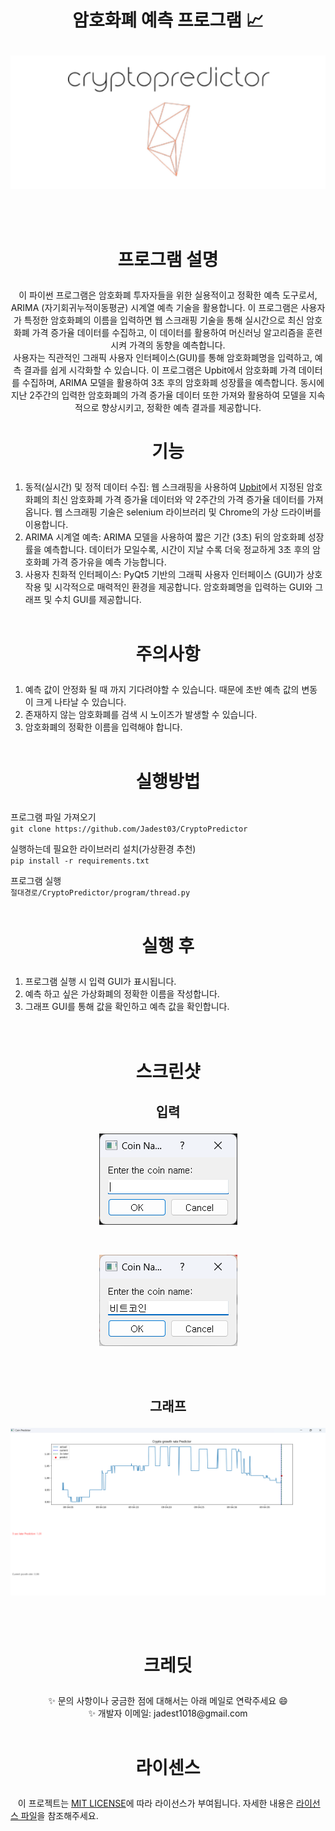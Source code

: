 # <p align="center">암호화폐 예측 프로그램 📈</p>

<p align="center">
  <img src="/imgs/logo.png" alt="logo">
</p>
<br/><br/>

# <p align="center">프로그램 설명</p>

<p align="center">
  이 파이썬 프로그램은 암호화폐 투자자들을 위한 실용적이고 정확한 예측 도구로서, ARIMA (자기회귀누적이동평균) 시계열 예측 기술을 활용합니다. 이 프로그램은 사용자가 특정한 암호화폐의 이름을 입력하면 웹 스크래핑 기술을 통해 실시간으로 최신 암호화폐 가격 증가율 데이터를 수집하고, 이 데이터를 활용하여 머신러닝 알고리즘을 훈련시켜 가격의 동향을 예측합니다.
  <br/>
  사용자는 직관적인 그래픽 사용자 인터페이스(GUI)를 통해 암호화폐명을 입력하고, 예측 결과를 쉽게 시각화할 수 있습니다. 이 프로그램은 Upbit에서 암호화폐 가격 데이터를 수집하며, ARIMA 모델을 활용하여 3초 후의 암호화폐 성장률을 예측합니다. 동시에 지난 2주간의 입력한 암호화폐의 가격 증가율 데이터 또한 가져와 활용하여 모델을 지속적으로 향상시키고, 정확한 예측 결과를 제공합니다.
</p>

# <p align="center">기능</p>

1. 동적(실시간) 및 정적 데이터 수집: 웹 스크래핑을 사용하여 [Upbit](https://upbit.com/home, "upbit link")에서 지정된 암호화폐의 최신 암호화폐 가격 증가율 데이터와 약 2주간의 가격 증가율 데이터를 가져옵니다. 웹 스크래핑 기술은 selenium 라이브러리 및 Chrome의 가상 드라이버를 이용합니다.
2. ARIMA 시계열 예측: ARIMA 모델을 사용하여 짧은 기간 (3초) 뒤의 암호화폐 성장률을 예측합니다. 데이터가 모일수록, 시간이 지날 수록 더욱 정교하게 3초 후의 암호화폐 가격 증가유을 예측 가능합니다.
3. 사용자 친화적 인터페이스: PyQt5 기반의 그래픽 사용자 인터페이스 (GUI)가 상호 작용 및 시각적으로 매력적인 환경을 제공합니다. 암호화폐명을 입력하는 GUI와 그래프 및 수치 GUI를 제공합니다.
   <br/><br/>

# <p align="center">주의사항</p>

1. 예측 값이 안정화 될 때 까지 기다려야할 수 있습니다. 때문에 초반 예측 값의 변동이 크게 나타날 수 있습니다.
2. 존재하지 않는 암호화폐를 검색 시 노이즈가 발생할 수 있습니다.
3. 암호화폐의 정확한 이름을 입력해야 합니다.
   <br/><br/>

# <p align="center">실행방법</p>

프로그램 파일 가져오기<br/>
`git clone https://github.com/Jadest03/CryptoPredictor`

실행하는데 필요한 라이브러리 설치(가상환경 추천)<br/>
`pip install -r requirements.txt`

프로그램 실행<br/>
`절대경로/CryptoPredictor/program/thread.py`
<br/><br/>

# <p align="center">실행 후</p>

1. 프로그램 실행 시 입력 GUI가 표시됩니다. </br>
2. 예측 하고 싶은 가상화폐의 정확한 이름을 작성합니다. </br>
3. 그래프 GUI를 통해 값을 확인하고 예측 값을 확인합니다. </br>
   <br/><br/>

# <p align="center">스크린샷</p>

## <p align="center">입력</p>

<p align="center">
  <img src="/imgs/input1.png" alt="input">
</p>
<br/>
<p align="center">
  <img src="/imgs/input2.png" alt="input">
</p>
<br/><br/>

## <p align="center">그래프</p>

<p align="center">
  <img src="/imgs/graph1.png" alt="graph">
</p>

<br/><br/>

# <p align="center">크레딧</p>

<p align="center">✨ 문의 사항이나 궁금한 점에 대해서는 아래 메일로 연락주세요 😄<br/>
    ✨ 개발자 이메일: jadest1018@gmail.com
    <br/><br/>
</p>

# <p align="center">라이센스</p>

&nbsp;&nbsp;&nbsp;이 프로젝트는 [MIT LICENSE](LICENSE.md)에 따라 라이선스가 부여됩니다. 자세한 내용은 [라이선스 파일](LICENSE.md)을 참조해주세요. <br/><br/><br/>
